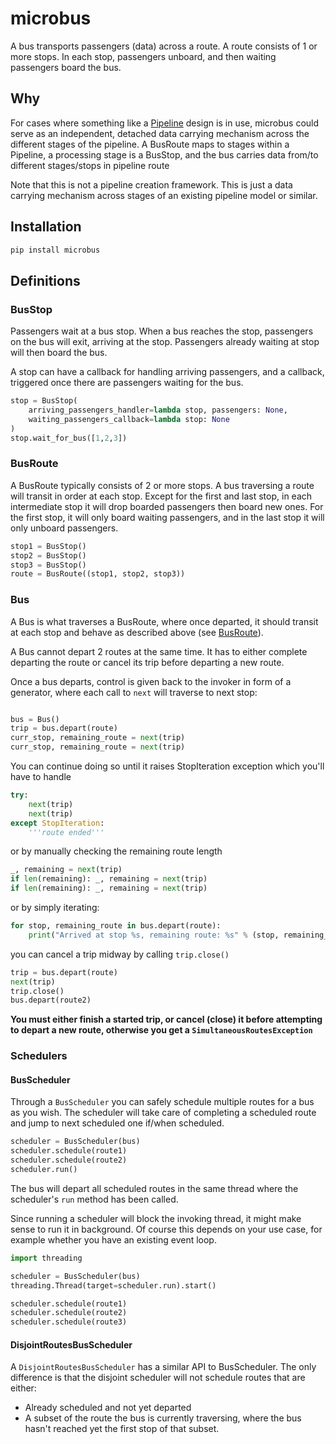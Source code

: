 # microbus

A bus transports passengers (data) across a route. A route consists of 1 or more stops.
In each stop, passengers unboard, and then waiting passengers board the bus.

## Why

For cases where something like a [Pipeline](https://en.wikipedia.org/wiki/Pipeline_(computing)) design is in use, microbus could serve as an independent, detached data carrying mechanism across the different stages of the pipeline. A BusRoute maps to stages within a Pipeline, a processing stage is a BusStop, and the bus carries data from/to different stages/stops in pipeline route

Note that this is not a pipeline creation framework. This is just a data carrying mechanism across stages of an existing pipeline model or similar.


## Installation

```bash
pip install microbus
```

## Definitions

### BusStop

Passengers wait at a bus stop. When a bus reaches the stop, passengers on the bus will exit, arriving at the stop.
Passengers already waiting at stop will then board the bus.

A stop can have a callback for handling arriving passengers, and a callback, triggered once there are passengers waiting for the bus.

```python
stop = BusStop(
    arriving_passengers_handler=lambda stop, passengers: None,
    waiting_passengers_callback=lambda stop: None
)
stop.wait_for_bus([1,2,3])
```

### BusRoute

A BusRoute typically consists of 2 or more stops. A bus traversing a route will transit in order at each stop.
Except for the first and last stop, in each intermediate stop it will drop boarded passengers then board new ones.
For the first stop, it will only board waiting passengers, and in the last stop it will only unboard passengers.

```python
stop1 = BusStop()
stop2 = BusStop()
stop3 = BusStop()
route = BusRoute((stop1, stop2, stop3))
```

### Bus

A Bus is what traverses a BusRoute, where once departed, it should transit at each stop and behave as described
above (see [BusRoute](#busroute)).

A Bus cannot depart 2 routes at the same time. It has to either complete departing the route or cancel its trip
before departing a new route.

Once a bus departs, control is given back to the invoker in form of a generator, where each call to ```next```
will traverse to next stop:

```python

bus = Bus()
trip = bus.depart(route)
curr_stop, remaining_route = next(trip)
curr_stop, remaining_route = next(trip)
```
You can continue doing so until it raises StopIteration exception which you'll have to handle

```python
try:
    next(trip)
    next(trip)
except StopIteration:
    '''route ended'''
```

or by manually checking the remaining route length

```python
_, remaining = next(trip)
if len(remaining): _, remaining = next(trip)
if len(remaining): _, remaining = next(trip)
```
or by simply iterating:
```python
for stop, remaining_route in bus.depart(route):
    print("Arrived at stop %s, remaining route: %s" % (stop, remaining_route))
```
you can cancel a trip midway by calling ```trip.close()```
```python
trip = bus.depart(route)
next(trip)
trip.close()
bus.depart(route2)
```

**You must either finish a started trip, or cancel (close) it before attempting to depart a new route, otherwise
you get a ```SimultaneousRoutesException```**


### Schedulers

#### BusScheduler

Through a ```BusScheduler``` you can safely schedule multiple routes for a bus as you wish. The scheduler will
take care of completing a scheduled route and jump to next scheduled one if/when scheduled.

```python
scheduler = BusScheduler(bus)
scheduler.schedule(route1)
scheduler.schedule(route2)
scheduler.run()
```
The bus will depart all scheduled routes in the same thread where the scheduler's ```run``` method has been called.

Since running a scheduler will block the invoking thread, it might make sense
to run it in background. Of course this depends on your use case, for example whether you have an existing event loop.


```python
import threading

scheduler = BusScheduler(bus)
threading.Thread(target=scheduler.run).start()

scheduler.schedule(route1)
scheduler.schedule(route2)
scheduler.schedule(route3)
```

#### DisjointRoutesBusScheduler

A ```DisjointRoutesBusScheduler``` has a similar API to BusScheduler. The only difference is that the disjoint scheduler
will not schedule routes that are either:
- Already scheduled and not yet departed
- A subset of the route the bus is currently traversing, where the bus hasn't reached yet the first stop of that subset.
